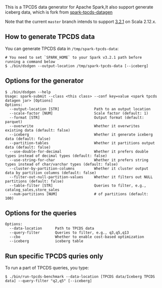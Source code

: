 This is a TPCDS data generator for Apache Spark,It also support generate iceberg data, which is fork from [spark-tpcds-datagen](https://github.com/maropu/spark-tpcds-datagen)

Note that the current `master` branch intends to support [3.2.1](https://downloads.apache.org/spark/spark-3.2.1) on Scala 2.12.x.
## How to generate TPCDS data

You can generate TPCDS data in `/tmp/spark-tpcds-data`:

    # You need to set `SPARK_HOME` to your Spark v3.2.1 path before running a command below
    $ ./bin/dsdgen --output-location /tmp/spark-tpcds-data [--iceberg]

## Options for the generator

    $ ./bin/dsdgen --help
    Usage: spark-submit --class <this class> --conf key=value <spark tpcds datagen jar> [Options]
    Options:
      --output-location [STR]                Path to an output location
      --scale-factor [NUM]                   Scale factor (default: 1)
      --format [STR]                         Output format (default: parquet)
      --overwrite                            Whether it overwrites existing data (default: false)
      --iceberg                              Whether it generate iceberg data (default: false)
      --partition-tables                     Whether it partitions output data (default: false)
      --use-double-for-decimal               Whether it prefers double types instead of decimal types (default: false)
      --use-string-for-char                  Whether it prefers string types instead of char/varchar types (default: false)
      --cluster-by-partition-columns         Whether it cluster output data by partition columns (default: false)
      --filter-out-null-partition-values     Whether it filters out NULL partitions (default: false)
      --table-filter [STR]                   Queries to filter, e.g., catalog_sales,store_sales
      --num-partitions [NUM]                 # of partitions (default: 100)

## Options for the queries
    Options:
      --data-location      Path to TPCDS data
      --query-filter       Queries to filter, e.g., q3,q5,q13
      --cbo                Whether to enable cost-based optimization
      --iceberg            iceberg table

## Run specific TPCDS quries only

To run a part of TPCDS queries, you type:

    $ ./bin/run-tpcds-benchmark --data-location [TPCDS data/Iceberg TPCDS data] --query-filter "q2,q5" [--iceberg]